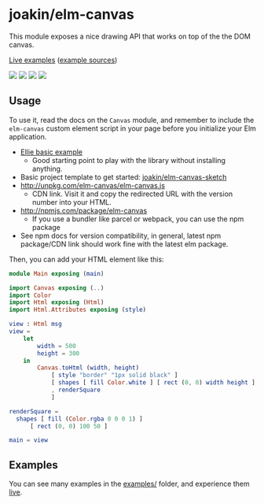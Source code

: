 # joakin/elm-canvas

This module exposes a nice drawing API that works on top of the the DOM canvas.

[Live examples](https://joakin.github.io/elm-canvas)
([example sources](https://github.com/joakin/elm-canvas/tree/master/examples))

![](https://joakin.github.io/elm-canvas/animated-grid.png)
![](https://joakin.github.io/elm-canvas/dynamic-particles.png)
![](https://joakin.github.io/elm-canvas/circle-packing.png)
![](https://joakin.github.io/elm-canvas/trees.png)

## Usage

To use it, read the docs on the `Canvas` module, and remember to include the
`elm-canvas` custom element script in your page before you initialize your Elm
application.

- [Ellie basic example](https://ellie-app.com/4Qf8fd4vWbva1)
  - Good starting point to play with the library without installing anything.
- Basic project template to get started:
  [joakin/elm-canvas-sketch](https://github.com/joakin/elm-canvas-sketch)
- <http://unpkg.com/elm-canvas/elm-canvas.js>
  - CDN link. Visit it and copy the redirected URL with the version number into
    your HTML.
- <http://npmjs.com/package/elm-canvas>
  - If you use a bundler like parcel or webpack, you can use the npm package
- See npm docs for version compatibility, in general, latest npm package/CDN
  link should work fine with the latest elm package.

Then, you can add your HTML element like this:

```elm
module Main exposing (main)

import Canvas exposing (..)
import Color
import Html exposing (Html)
import Html.Attributes exposing (style)

view : Html msg
view =
    let
        width = 500
        height = 300
    in
        Canvas.toHtml (width, height)
            [ style "border" "1px solid black" ]
            [ shapes [ fill Color.white ] [ rect (0, 0) width height ]
            , renderSquare
            ]

renderSquare =
  shapes [ fill (Color.rgba 0 0 0 1) ]
      [ rect (0, 0) 100 50 ]

main = view
```

## Examples

You can see many examples in the
[examples/](https://github.com/joakin/elm-canvas/tree/master/examples) folder,
and experience them [live](https://joakin.github.io/elm-canvas).

```

```
